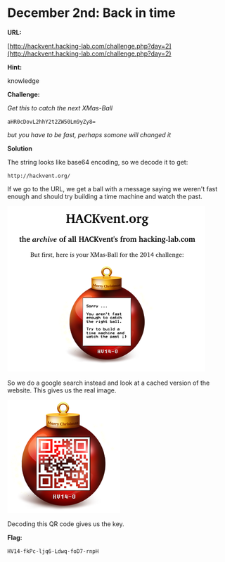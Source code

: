 # December 2nd: **Back in time**

**URL:** 

[http://hackvent.hacking-lab.com/challenge.php?day=2](http://hackvent.hacking-lab.com/challenge.php?day=2)

**Hint:**  
  
knowledge

**Challenge:**  
  
*Get this to catch the next XMas-Ball*

```
aHR0cDovL2hhY2t2ZW50Lm9yZy8=
```

*but you have to be fast, perhaps somone will changed it*  
  

**Solution**  
  
The string looks like base64 encoding, so we decode it to get:  

```
http://hackvent.org/  
```

If we go to the URL, we get a ball with a message saying we weren't fast enough and should try building a time machine and watch the past.  
  
  
![](images/dec2ss.png)  
  
  
So we do a google search instead and look at a cached version of the website. This gives us the real image.

![](images/Ball_of-Santa.png)

Decoding this QR code gives us the key.

**Flag:**  

```
HV14-fkPc-ljq6-Ldwq-foD7-rnpH  
```

